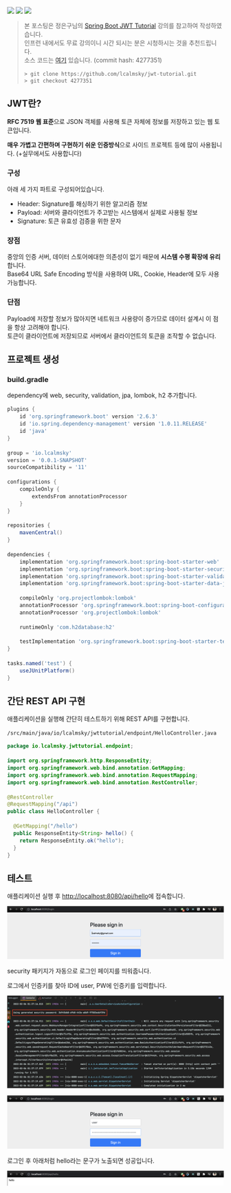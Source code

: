 ![](https://img.shields.io/badge/spring--boot-2.6.3-red) ![](https://img.shields.io/badge/gradle-7.1.1-brightgreen) ![](https://img.shields.io/badge/java-11-blue)

> 본 포스팅은 정은구님의 [Spring Boot JWT Tutorial](https://www.inflearn.com/course/%EC%8A%A4%ED%94%84%EB%A7%81%EB%B6%80%ED%8A%B8-jwt#) 강의를 참고하여 작성하였습니다.  
> 인프런 내에서도 무료 강의이니 시간 되시는 분은 시청하시는 것을 추천드립니다.  
> 소스 코드는 [여기](https://github.com/lcalmsky/jwt-tutorial) 있습니다. (commit hash: 4277351)
> ```shell
> > git clone https://github.com/lcalmsky/jwt-tutorial.git
> > git checkout 4277351
> ```

## JWT란?

**RFC 7519 웹 표준**으로 JSON 객체를 사용해 토큰 자체에 정보를 저장하고 있는 웹 토큰입니다.

**매우 가볍고 간편하며 구현하기 쉬운 인증방식**으로 사이드 프로젝트 등에 많이 사용됩니다. (+실무에서도 사용합니다)

### 구성

아래 세 가지 파트로 구성되어있습니다.

* Header: Signature를 해싱하기 위한 알고리즘 정보
* Payload: 서버와 클라이언트가 주고받는 시스템에서 실제로 사용될 정보
* Signature: 토큰 유효성 검증을 위한 문자

### 장점

중앙의 인증 서버, 데이터 스토어에대한 의존성이 없기 때문에 **시스템 수평 확장에 유리**합니다.  
Base64 URL Safe Encoding 방식을 사용하여 URL, Cookie, Header에 모두 사용 가능합니다.

### 단점

Payload에 저장할 정보가 많아지면 네트워크 사용량이 증가므로 데이터 설계시 이 점을 항상 고려해야 합니다.  
토큰이 클라이언트에 저장되므로 서버에서 클라이언트의 토큰을 조작할 수 없습니다.

## 프로젝트 생성

### build.gradle

dependency에 web, security, validation, jpa, lombok, h2 추가합니다.

```groovy
plugins {
    id 'org.springframework.boot' version '2.6.3'
    id 'io.spring.dependency-management' version '1.0.11.RELEASE'
    id 'java'
}

group = 'io.lcalmsky'
version = '0.0.1-SNAPSHOT'
sourceCompatibility = '11'

configurations {
    compileOnly {
        extendsFrom annotationProcessor
    }
}

repositories {
    mavenCentral()
}

dependencies {
    implementation 'org.springframework.boot:spring-boot-starter-web'
    implementation 'org.springframework.boot:spring-boot-starter-security'
    implementation 'org.springframework.boot:spring-boot-starter-validation'
    implementation 'org.springframework.boot:spring-boot-starter-data-jpa'

    compileOnly 'org.projectlombok:lombok'
    annotationProcessor 'org.springframework.boot:spring-boot-configuration-processor'
    annotationProcessor 'org.projectlombok:lombok'

    runtimeOnly 'com.h2database:h2'

    testImplementation 'org.springframework.boot:spring-boot-starter-test'
}

tasks.named('test') {
    useJUnitPlatform()
}
```

## 간단 REST API 구현

애플리케이션을 실행해 간단히 테스트하기 위해 REST API를 구현합니다.

`/src/main/java/io/lcalmsky/jwttutorial/endpoint/HelloController.java`

```java
package io.lcalmsky.jwttutorial.endpoint;

import org.springframework.http.ResponseEntity;
import org.springframework.web.bind.annotation.GetMapping;
import org.springframework.web.bind.annotation.RequestMapping;
import org.springframework.web.bind.annotation.RestController;

@RestController
@RequestMapping("/api")
public class HelloController {

  @GetMapping("/hello")
  public ResponseEntity<String> hello() {
    return ResponseEntity.ok("hello");
  }
}
```

## 테스트

애플리케이션 실행 후 [http://localhost:8080/api/hello](http://localhost:8080/api/hello)에 접속합니다.

![](https://raw.githubusercontent.com/lcalmsky/jwt-tutorial/master/resources/images/01-01.png)

security 패키지가 자동으로 로그인 페이지를 띄워줍니다.

로그에서 인증키를 찾아 ID에 user, PW에 인증키를 입력합니다.

![](https://raw.githubusercontent.com/lcalmsky/jwt-tutorial/master/resources/images/01-02.png)

![](https://raw.githubusercontent.com/lcalmsky/jwt-tutorial/master/resources/images/01-03.png)

로그인 후 아래처럼 hello라는 문구가 노출되면 성공입니다.

![](https://raw.githubusercontent.com/lcalmsky/jwt-tutorial/master/resources/images/01-04.png)